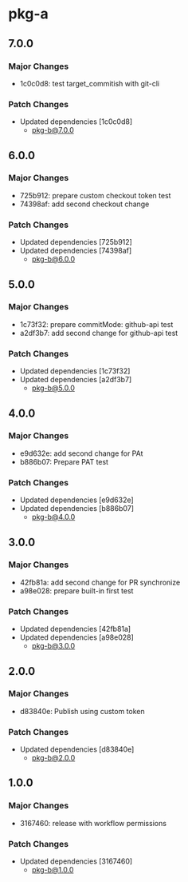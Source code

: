 # pkg-a

## 7.0.0

### Major Changes

- 1c0c0d8: test target_commitish with git-cli

### Patch Changes

- Updated dependencies [1c0c0d8]
  - pkg-b@7.0.0

## 6.0.0

### Major Changes

- 725b912: prepare custom checkout token test
- 74398af: add second checkout change

### Patch Changes

- Updated dependencies [725b912]
- Updated dependencies [74398af]
  - pkg-b@6.0.0

## 5.0.0

### Major Changes

- 1c73f32: prepare commitMode: github-api test
- a2df3b7: add second change for github-api test

### Patch Changes

- Updated dependencies [1c73f32]
- Updated dependencies [a2df3b7]
  - pkg-b@5.0.0

## 4.0.0

### Major Changes

- e9d632e: add second change for PAt
- b886b07: Prepare PAT test

### Patch Changes

- Updated dependencies [e9d632e]
- Updated dependencies [b886b07]
  - pkg-b@4.0.0

## 3.0.0

### Major Changes

- 42fb81a: add second change for PR synchronize
- a98e028: prepare built-in first test

### Patch Changes

- Updated dependencies [42fb81a]
- Updated dependencies [a98e028]
  - pkg-b@3.0.0

## 2.0.0

### Major Changes

- d83840e: Publish using custom token

### Patch Changes

- Updated dependencies [d83840e]
  - pkg-b@2.0.0

## 1.0.0

### Major Changes

- 3167460: release with workflow permissions

### Patch Changes

- Updated dependencies [3167460]
  - pkg-b@1.0.0
